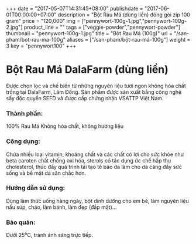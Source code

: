 +++
date = "2017-05-07T14:31:45+08:00"
publishdate = "2017-06-01T00:00:00+07:00"
description = "Bột Rau Má (dùng liền) đóng gói zip 100 gram"
price = "120,000"
img = ["pennywort-100g-1.jpg","pennywort-100g-2.jpg"]
product_line = ""
tags = ["veggie-powder","pennywort-powder"]
thumbnail = "pennywort-100g-1.jpg"
title = "Bột Rau Má (100g)"
url = "/san-pham/bot-rau-ma-100g"
aliases = ["/san-pham/bột-rau-má-100g"]
weight = 3
key = "pennywort100"
+++

# Bột Rau Má DalaFarm (dùng liền) 
                        
Được chọn lọc và chế biến từ những nguyên liệu 
tươi ngon không hóa chất trồng tại DalaFarm, Lâm Đồng. Sản phẩm được 
sản xuất bằng công nghệ sấy độc quyền SEFD và được cấp chứng nhận 
VSATTP Việt Nam.

### Thành phần: 
100% Rau Má
Không hóa chất, không hương liệu

### Công dụng: 
Chứa nhiều loại vitamin, khoáng chất
và các chất có lợi cho sức khỏe như 
beta caroten  chất chống oxi hóa, 
sterols có tác dụng ức chế hấp thu 
cholesterol, thúc đẩy quá trình tái 
tạo tế bào da làm cho da căng đầy 
sức sống và bề mặt da săn chắc hơn.

### Hướng dẫn sử dụng:  
Dùng làm thức uống hàng ngày, 
bột dinh dưỡng cho em bé, làm 
nguyên liệu nấu súp, cháo, làm 
bánh, làm đẹp (đắp mặt)…

### Bảo quản: 
Dưới 25⁰C, tránh ánh sáng trực tiếp.

